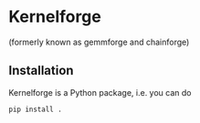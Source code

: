 # Kernelforge

(formerly known as gemmforge and chainforge)

## Installation
Kernelforge is a Python package, i.e. you can do
```
pip install .
```
